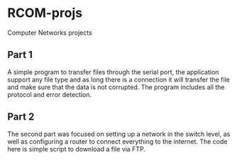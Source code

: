 # RCOM-projs
Computer Networks projects 

## Part 1
A simple program to transfer files through the serial port, the application support any file type and as long there is a connection it will transfer the 
file and make sure that the data is not corrupted. The program includes all the protocol and error detection.

## Part 2
The second part was focused on setting up a network in the switch level, as well as configuring a router to connect everything to the internet. The code
here is simple script to download a file via FTP.
